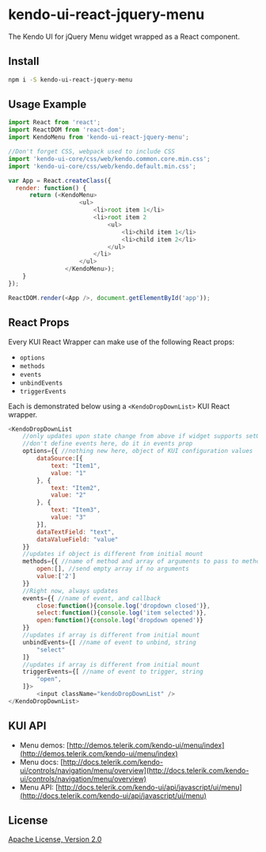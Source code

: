 # kendo-ui-react-jquery-menu

The Kendo UI for jQuery Menu widget wrapped as a React component.

## Install

```bash
npm i -S kendo-ui-react-jquery-menu
```

## Usage Example

```javascript
import React from 'react';
import ReactDOM from 'react-dom';
import KendoMenu from 'kendo-ui-react-jquery-menu';

//Don't forget CSS, webpack used to include CSS
import 'kendo-ui-core/css/web/kendo.common.core.min.css';
import 'kendo-ui-core/css/web/kendo.default.min.css';

var App = React.createClass({
  render: function() {
	  return (<KendoMenu>
					<ul>
						<li>root item 1</li>
						<li>root item 2
							<ul>
								<li>child item 1</li>
								<li>child item 2</li>
							</ul>
						</li>			
					</ul> 
	  			</KendoMenu>);
	}
});

ReactDOM.render(<App />, document.getElementById('app'));
```

## React Props

Every KUI React Wrapper can make use of the following React props:

* `options`
* `methods`
* `events`
* `unbindEvents`
* `triggerEvents`

Each is demonstrated below using a `<KendoDropDownList>` KUI React wrapper.

```javascript
<KendoDropDownList
	//only updates upon state change from above if widget supports setOptions()
	//don't define events here, do it in events prop
	options={{ //nothing new here, object of KUI configuration values
		dataSource:[{
			text: "Item1",
			value: "1"
		}, {
			text: "Item2",
			value: "2"
		}, {
			text: "Item3",
			value: "3"
		}],
		dataTextField: "text",
		dataValueField: "value"
	}}
	//updates if object is different from initial mount
	methods={{ //name of method and array of arguments to pass to method
		open:[], //send empty array if no arguments
		value:['2']
	}}
	//Right now, always updates
	events={{ //name of event, and callback
		close:function(){console.log('dropdown closed')},
		select:function(){console.log('item selected')},
		open:function(){console.log('dropdown opened')}
	}}
	//updates if array is different from initial mount
	unbindEvents={[ //name of event to unbind, string
		"select"
	]}
	//updates if array is different from initial mount
	triggerEvents={[ //name of event to trigger, string
		"open",
	]}>
		<input className="kendoDropDownList" />
</KendoDropDownList>
```

## KUI API

* Menu demos: [http://demos.telerik.com/kendo-ui/menu/index](http://demos.telerik.com/kendo-ui/menu/index)
* Menu docs: [http://docs.telerik.com/kendo-ui/controls/navigation/menu/overview](http://docs.telerik.com/kendo-ui/controls/navigation/menu/overview)
* Menu API: [http://docs.telerik.com/kendo-ui/api/javascript/ui/menu](http://docs.telerik.com/kendo-ui/api/javascript/ui/menu)

## License

[Apache License, Version 2.0](http://www.apache.org/licenses/LICENSE-2.0)
